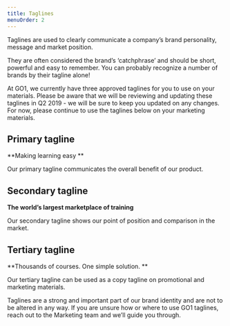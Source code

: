 ```yaml
---
title: Taglines
menuOrder: 2
---
```


Taglines are used to clearly communicate a company’s brand personality, message and market position. 

They are often considered the brand’s ‘catchphrase’ and should be short, powerful and easy to remember. You can probably recognize a number of brands by their tagline alone!

At GO1, we currently have three approved taglines for you to use on your materials. Please be aware that we will be reviewing and updating these taglines in Q2 2019 - we will be sure to keep you updated on any changes. For now, please continue to use the taglines below on your marketing materials. 

## Primary tagline 
**Making learning easy **

Our primary tagline communicates the overall benefit of our product. 

## Secondary tagline
**The world’s largest marketplace of training**

Our secondary tagline shows our point of position and comparison in the market. 

## Tertiary tagline
**Thousands of courses. One simple solution. **

Our tertiary tagline can be used as a copy tagline on promotional and marketing materials. 



Taglines are a strong and important part of our brand identity and are not to be altered in any way. If you are unsure how or where to use GO1 taglines, reach out to the Marketing team and we’ll guide you through.

